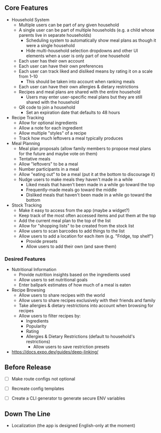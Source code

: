 ## Core Features
* Household System
  * Multiple users can be part of any given household
  * A single user can be part of multiple households (e.g. a child whose parents live in separate households)
    * Scheduling system to automatically show meal plans as though it were a single household
    * Hide multi-household selection dropdowns and other UI elements when a user is only part of one household
  * Each user has their own account
  * Each user can have their own preferences
  * Each user can track liked and disliked means by rating it on a scale from 1–10
    * This should be taken into account when ranking meals
  * Each user can have their own allergies & dietary restrictions
  * Recipes and meal plans are shared with the entire household
    * Users may enter user-specific meal plans but they are still shared with the household
  * QR code to join a household
    * Set an expiration date that defaults to 48 hours
* Recipe Tracking
  * Allow for optional ingredients
  * Allow a note for each ingredient
  * Allow multiple "styles" of a recipe
  * Track how much leftovers a meal typically produces
* Meal Planning
  * Meal plan proposals (allow family members to propose meal plans for the future and maybe vote on them)
  * Tentative meals
  * Allow "leftovers" to be a meal
  * Number participants in a meal
  * Allow "eating out" to be a meal (put it at the bottom to discourage it)
  * Nudge users to make meals they haven't made in a while
    * Liked meals that haven't been made in a while go toward the top
    * Frequently-made meals go toward the middle
    * Disliked meals that haven't been made in a while go toward the bottom
* Stock Tracking
  * Make it easy to access from the app (maybe a widget?)
  * Keep track of the most often accessed items and put them at the top
  * Add the current meal plan to the top of the list
  * Allow for "shopping lists" to be created from the stock list
  * Allow users to scan barcodes to add things to the list
  * Allow users to add a location for each item (e.g. "Fridge, top shelf")
    * Provide presets
    * Allow users to add their own (and save them)

### Desired Features
* Nutritional Information
  * Provide nutrition insights based on the ingredients used
  * Allow users to set nutritional goals
  * Enter ballpark estimates of how much of a meal is eaten
* Recipe Browsing
  * Allow users to share recipes with the world
  * Allow users to share recipes exclusively with their friends and family
  * Take allergies & dietary restrictions into account when browsing for recipes
  * Allow users to filter recipes by:
    * Ingredients
    * Popularity
    * Rating
    * Allergies & Dietary Restrictions (default to household's restrictions)
      * Allow users to save restriction presets
* https://docs.expo.dev/guides/deep-linking/


## Before Release
* [ ] Make route configs not optional
* [ ] Recreate config templates
* [ ] Create a CLI generator to generate secure ENV variables


## Down The Line
* Localization (the app is designed English-only at the moment)

